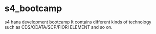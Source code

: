 # s4_bootcamp
s4 hana development bootcamp
It contains different kinds of technology such as CDS/ODATA/SCP/FIORI ELEMENT and so on.
